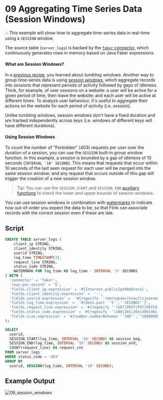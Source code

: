 # 09 Aggregating Time Series Data (Session Windows)

:bulb: This example will show how to aggregate time-series data in real-time using a `SESSION` window.

The source table (`server_logs`) is backed by the [`faker` connector](https://github.com/knaufk/flink-faker), which continuously generates rows in memory based on Java Faker expressions.

#### What are Session Windows?

In a [previous recipe](../06/06_group_by_window.md), you learned about _tumbling windows_. Another way to group time-series data is using [_session windows_](https://ci.apache.org/projects/flink/flink-docs-stable/dev/table/sql/queries.html#group-windows), which aggregate records into _sessions_ that represent periods of activity followed by gaps of idleness. Think, for example, of user sessions on a website: a user will be active for a given period of time, then leave the website; and each user will be active at different times. To analyze user behaviour, it's useful to aggregate their actions on the website for each period of activity (i.e. _session_).

Unlike tumbling windows, session windows don't have a fixed duration and are tracked independenlty across keys (i.e. windows of different keys will have different durations).

#### Using Session Windows

To count the number of "Forbidden" (403) requests per user over the duration of a session, you can use the `SESSION` built-in group window function. In this example, a session is bounded by a gap of idleness of 10 seconds (`INTERVAL '10' SECOND`). This means that requests that occur within 10 seconds of the last seen request for each user will be merged into the same session window; and any request that occurs outside of this gap will trigger the creation of a new session window.

> Tip: You can use the `SESSION_START` and `SESSION_END` [auxiliary functions](https://ci.apache.org/projects/flink/flink-docs-stable/dev/table/sql/queries.html#selecting-group-window-start-and-end-timestamps) to check the lower and upper bounds of session windows.

You can use session windows in combination with [watermarks](../07/07_watermarks.md) to indicate how out-of-order you expect the data to be, so that Flink can associate records with the correct session even if these are late.

## Script

```sql
CREATE TABLE server_logs ( 
    client_ip STRING,
    client_identity STRING, 
    userid STRING, 
    log_time TIMESTAMP(3),
    request_line STRING, 
    status_code STRING, 
    WATERMARK FOR log_time AS log_time - INTERVAL '5' SECONDS
) WITH (
  'connector' = 'faker', 
  'rows-per-second' = '5',
  'fields.client_ip.expression' = '#{Internet.publicIpV4Address}',
  'fields.client_identity.expression' =  '-',
  'fields.userid.expression' =  '#{regexify ''(morsapaes|knauf|sjwiesman){1}''}',
  'fields.log_time.expression' =  '#{date.past ''5'',''SECONDS''}',
  'fields.request_line.expression' = '#{regexify ''(GET|POST|PUT|PATCH){1}''} #{regexify ''(/search\.html|/login\.html|/prod\.html|cart\.html|/order\.html){1}''} #{regexify ''(HTTP/1\.1|HTTP/2|/HTTP/1\.0){1}''}',
  'fields.status_code.expression' = '#{regexify ''(200|201|204|400|401|403|301){1}''}',
  'fields.size.expression' = '#{number.numberBetween ''100'',''10000000''}'
);

SELECT  
  userid,
  SESSION_START(log_time, INTERVAL '10' SECOND) AS session_beg,
  SESSION_END(log_time, INTERVAL '10' SECOND) AS session_end,
  COUNT(request_line) AS request_cnt
FROM server_logs
WHERE status_code = '403'
GROUP BY 
  userid, SESSION(log_time, INTERVAL '10' SECOND);
```

## Example Output

![09_session_windows](https://user-images.githubusercontent.com/23521087/101628701-7ae31900-3a20-11eb-89c2-231649b7d99f.png)

